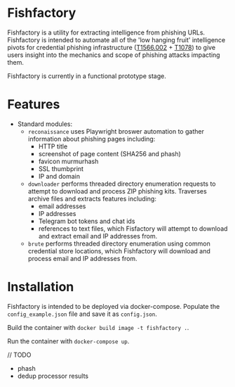 # Fishfactory

Fishfactory is a utility for extracting intelligence from phishing URLs. Fishfactory is intended to automate all of the 'low hanging fruit' intelligence pivots for credential phishing infrastructure ([T1566.002](https://attack.mitre.org/techniques/T1566/002/) + [T1078](https://attack.mitre.org/techniques/T1078/)) to give users insight into the mechanics and scope of phishing attacks impacting them. 

Fishfactory is currently in a functional prototype stage. 

# Features

- Standard modules:
    - `reconaissance` uses Playwright broswer automation to gather information about phishing pages including:
        - HTTP title
        - screenshot of page content (SHA256 and phash)
        - favicon murmurhash
        - SSL thumbprint
        - IP and domain
    - `downloader` performs threaded directory enumeration requests to attempt to download and process ZIP phishing kits. Traverses archive files and extracts features including:
        - email addresses 
        - IP addresses
        - Telegram bot tokens and chat ids
        - references to text files, which Fisfactory will attempt to download and extract email and IP addresses from. 
    - `brute` performs threaded directory enumeration using common credential store locations, which Fishfactory will download and process email and IP addresses from.

# Installation

Fishfactory is intended to be deployed via docker-compose. Populate the `config_example.json` file and save it as `config.json`. 

Build the container with `docker build image -t fishfactory .`.

Run the container with `docker-compose up`.

// TODO

- phash
- dedup processor results
